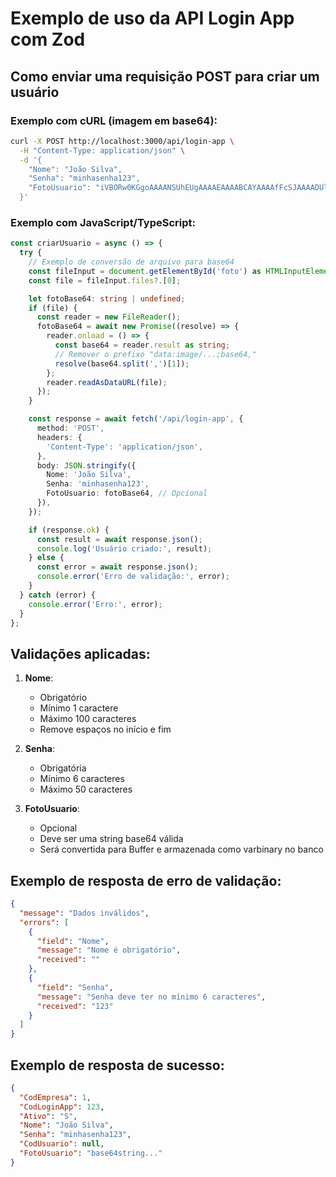 # Exemplo de uso da API Login App com Zod

## Como enviar uma requisição POST para criar um usuário

### Exemplo com cURL (imagem em base64):

```bash
curl -X POST http://localhost:3000/api/login-app \
  -H "Content-Type: application/json" \
  -d '{
    "Nome": "João Silva",
    "Senha": "minhasenha123",
    "FotoUsuario": "iVBORw0KGgoAAAANSUhEUgAAAAEAAAABCAYAAAAfFcSJAAAADUlEQVR42mNk+M9QDwADhgGAWjR9awAAAABJRU5ErkJggg=="
  }'
```

### Exemplo com JavaScript/TypeScript:

```typescript
const criarUsuario = async () => {
  try {
    // Exemplo de conversão de arquivo para base64
    const fileInput = document.getElementById('foto') as HTMLInputElement;
    const file = fileInput.files?.[0];

    let fotoBase64: string | undefined;
    if (file) {
      const reader = new FileReader();
      fotoBase64 = await new Promise((resolve) => {
        reader.onload = () => {
          const base64 = reader.result as string;
          // Remover o prefixo "data:image/...;base64,"
          resolve(base64.split(',')[1]);
        };
        reader.readAsDataURL(file);
      });
    }

    const response = await fetch('/api/login-app', {
      method: 'POST',
      headers: {
        'Content-Type': 'application/json',
      },
      body: JSON.stringify({
        Nome: 'João Silva',
        Senha: 'minhasenha123',
        FotoUsuario: fotoBase64, // Opcional
      }),
    });

    if (response.ok) {
      const result = await response.json();
      console.log('Usuário criado:', result);
    } else {
      const error = await response.json();
      console.error('Erro de validação:', error);
    }
  } catch (error) {
    console.error('Erro:', error);
  }
};
```

## Validações aplicadas:

1. **Nome**:
   - Obrigatório
   - Mínimo 1 caractere
   - Máximo 100 caracteres
   - Remove espaços no início e fim

2. **Senha**:
   - Obrigatória
   - Mínimo 6 caracteres
   - Máximo 50 caracteres

3. **FotoUsuario**:
   - Opcional
   - Deve ser uma string base64 válida
   - Será convertida para Buffer e armazenada como varbinary no banco

## Exemplo de resposta de erro de validação:

```json
{
  "message": "Dados inválidos",
  "errors": [
    {
      "field": "Nome",
      "message": "Nome é obrigatório",
      "received": ""
    },
    {
      "field": "Senha",
      "message": "Senha deve ter no mínimo 6 caracteres",
      "received": "123"
    }
  ]
}
```

## Exemplo de resposta de sucesso:

```json
{
  "CodEmpresa": 1,
  "CodLoginApp": 123,
  "Ativo": "S",
  "Nome": "João Silva",
  "Senha": "minhasenha123",
  "CodUsuario": null,
  "FotoUsuario": "base64string..."
}
```
